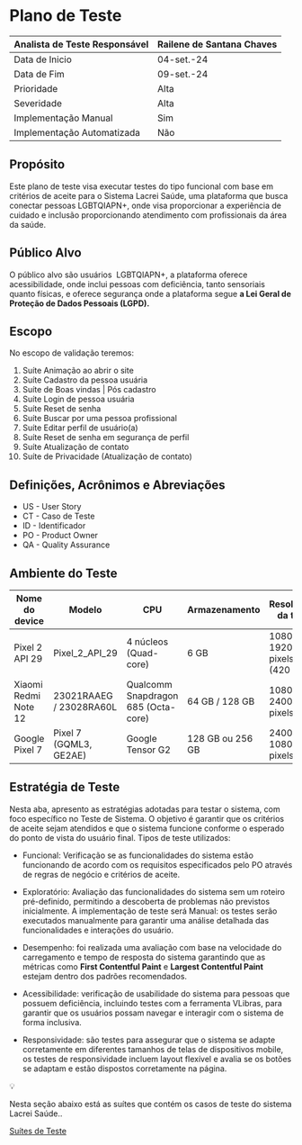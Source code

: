 # Plano de Teste

| Analista de Teste Responsável | Railene de Santana Chaves |
| --- | --- |
| Data de Inicio | 04-set.-24 |
| Data de Fim | 09-set.-24 |
| Prioridade | Alta |
| Severidade | Alta |
| Implementação Manual | Sim |
| Implementação Automatizada | Não |

## Propósito

Este plano de teste visa executar testes do tipo funcional com base em critérios de aceite  para o Sistema Lacrei Saúde, uma plataforma que busca conectar pessoas LGBTQIAPN+, onde visa proporcionar a experiência de cuidado e inclusão proporcionando atendimento com profissionais da área da saúde.

## Público Alvo

O público alvo são usuários  LGBTQIAPN+, a plataforma oferece acessibilidade, onde inclui pessoas com deficiência, tanto sensoriais quanto físicas, e oferece segurança onde a plataforma segue **a Lei Geral de Proteção de Dados Pessoais (LGPD).**

## Escopo

No escopo de validação teremos:

1. Suíte Animação ao abrir o site
2.  Suíte Cadastro da pessoa usuária
3.  Suíte de Boas vindas | Pós cadastro
4.  Suíte Login de pessoa usuária
5. Suíte Reset de senha
6. Suíte Buscar por uma pessoa profissional
7. Suíte Editar perfil de usuário(a)
8. Suíte Reset de senha em segurança de perfil
9. Suíte Atualização de contato
10. Suíte de Privacidade (Atualização de contato)

## Definições, Acrônimos e Abreviações

- US - User Story
- CT - Caso de Teste
- ID - Identificador
- PO - Product Owner
- QA - Quality Assurance

## Ambiente do Teste

| Nome do device | Modelo | CPU | Armazenamento | Resolução da tela | Versão |
| --- | --- | --- | --- | --- | --- |
| Pixel 2 API 29 | Pixel_2_API_29 | 4 núcleos (Quad-core) |  6 GB  | 1080 x 1920 pixels (420 dpi) | Android 10 (API 29) |
| Xiaomi Redmi Note 12 | 23021RAAEG / 23028RA60L | Qualcomm Snapdragon 685 (Octa-core) | 64 GB / 128 GB | 1080 x 2400 pixels | Android 12 |
| Google Pixel 7 | Pixel 7 (GQML3, GE2AE) | Google Tensor G2 | 128 GB ou 256 GB | 2400 x 1080 pixels ( | Android 13 |

## Estratégia de Teste

Nesta aba, apresento as estratégias adotadas para testar o sistema, com foco específico no Teste de Sistema. O objetivo é garantir que os critérios de aceite sejam atendidos e que o sistema funcione conforme o esperado do ponto de vista do usuário final.
Tipos de teste utilizados:

- Funcional: Verificação se as funcionalidades do sistema estão funcionando de acordo com os requisitos especificados pelo PO através de regras de negócio e critérios de aceite.

- Exploratório: Avaliação das funcionalidades do sistema sem um roteiro pré-definido, permitindo a descoberta de problemas não previstos inicialmente. A implementação de teste será Manual: os testes serão executados manualmente para garantir uma análise detalhada das funcionalidades e interações do usuário.

- Desempenho: foi realizada uma avaliação com base na velocidade do carregamento e tempo de resposta do sistema garantindo que as métricas como **First Contentful Paint** e **Largest Contentful Paint** estejam dentro dos padrões recomendados.

- Acessibilidade: verificação de usabilidade do sistema para pessoas que possuem deficiência, incluindo testes com a ferramenta VLibras, para garantir que os usuários possam navegar e interagir com o sistema de forma inclusiva.

- Responsividade: são testes para assegurar que o sistema se adapte corretamente em diferentes tamanhos de telas de dispositivos mobile, os testes de responsividade incluem layout flexível e avalia se os botões se adaptam e estão dispostos corretamente na página.

<aside>
💡

Nesta seção abaixo está as suítes que contém os casos de teste do sistema Lacrei Saúde..

</aside>

[Suítes de Teste](Sui%CC%81tes%20de%20Teste%2038bc00878b394156840f38b9d56e5607.md)